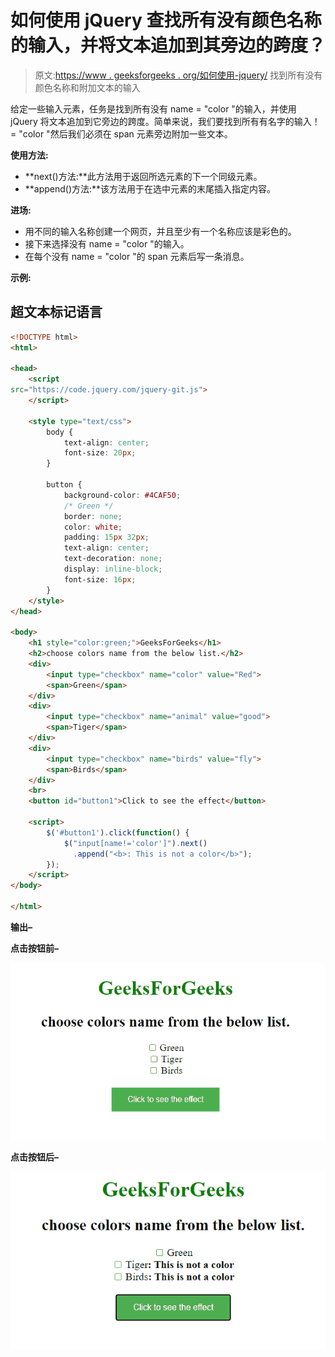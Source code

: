 # 如何使用 jQuery 查找所有没有颜色名称的输入，并将文本追加到其旁边的跨度？

> 原文:[https://www . geeksforgeeks . org/如何使用-jquery/](https://www.geeksforgeeks.org/how-to-find-all-inputs-that-dont-have-color-name-and-appends-text-to-the-span-next-to-it-using-jquery/) 找到所有没有颜色名称和附加文本的输入

给定一些输入元素，任务是找到所有没有 name = "color "的输入，并使用 jQuery 将文本追加到它旁边的跨度。简单来说，我们要找到所有有名字的输入！= "color "然后我们必须在 span 元素旁边附加一些文本。

**使用方法:**

*   **next()方法:**此方法用于返回所选元素的下一个同级元素。
*   **append()方法:**该方法用于在选中元素的末尾插入指定内容。

**进场:**

*   用不同的输入名称创建一个网页，并且至少有一个名称应该是彩色的。
*   接下来选择没有 name = "color "的输入。
*   在每个没有 name = "color "的 span 元素后写一条消息。

**示例:**

## 超文本标记语言

```html
<!DOCTYPE html>
<html>

<head>
    <script 
src="https://code.jquery.com/jquery-git.js">
    </script>

    <style type="text/css">
        body {
            text-align: center;
            font-size: 20px;
        }

        button {
            background-color: #4CAF50;
            /* Green */
            border: none;
            color: white;
            padding: 15px 32px;
            text-align: center;
            text-decoration: none;
            display: inline-block;
            font-size: 16px;
        }
    </style>
</head>

<body>
    <h1 style="color:green;">GeeksForGeeks</h1>
    <h2>choose colors name from the below list.</h2>
    <div>
        <input type="checkbox" name="color" value="Red">
        <span>Green</span>
    </div>
    <div>
        <input type="checkbox" name="animal" value="good">
        <span>Tiger</span>
    </div>
    <div>
        <input type="checkbox" name="birds" value="fly">
        <span>Birds</span>
    </div>
    <br>
    <button id="button1">Click to see the effect</button>

    <script>
        $('#button1').click(function() {
            $("input[name!='color']").next()
              .append("<b>: This is not a color</b>");
        });
    </script>
</body>

</html>
```

**输出–**

**点击按钮前–**

![](img/64ee43cfb4a6e05d1561e87863ba5c22.png)

**点击按钮后–**

![](img/d383df8df2cb3d5f7c6af9cb849511ed.png)